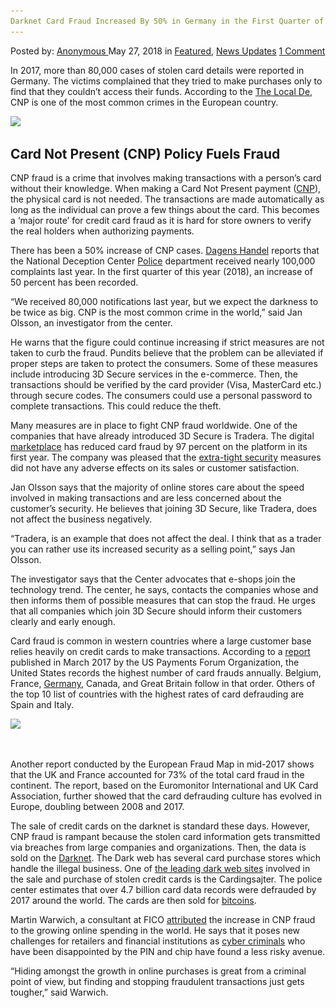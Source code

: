 ```yaml
---
Darknet Card Fraud Increased By 50% in Germany in the First Quarter of 2018
---
```

<article class="post-listing post-25829 post type-post status-publish format-standard has-post-thumbnail hentry 
 tag-5927 tag-1447 tag-card tag-darknet tag-fraud tag-germany tag-increased tag-quarter">
<div class="post-inner">
<span>Posted by: <a href="https://www.deepdotweb.com/author/anony/" title="">Anonymous </a></span>
<span>May 27, 2018</span>
<span>in <a href="https://www.deepdotweb.com/category/deepdot-news/" rel="category tag">Featured</a>, <a href="https://www.deepdotweb.com/category/news-updates/" rel="category tag">News Updates</a></span>
<span><a href="https://www.deepdotweb.com/2018/05/27/darknet-card-fraud-increased-by-50-in-germany-in-the-first-quarter-of-2018/#comments">1 Comment</a></span>


<p>In 2017, more than 80,000 cases of stolen card details were reported in Germany. The victims complained that they tried to make purchases only to find that they couldn’t access their funds. According to the <a href="https://www.thelocal.de/20180313/what-crimes-are-committed-in-germany-and-where-is-criminality-most-common">The Local De</a>, CNP is one of the most common crimes in the European country.</p>
<p><img class="wp-image-25835" src="/imgs/2018/05/word-image-54.jpeg" srcset="/imgs/2018/05/word-image-54.jpeg 700w, /imgs/2018/05/word-image-54-300x171.jpeg 300w" sizes="(max-width: 700px) 100vw, 700px" /></p>
<h2><a id="post-25829-_trokxppewpco"></a>Card Not Present (CNP) Policy Fuels Fraud</h2>
<p>CNP fraud is a crime that involves making transactions with a person’s card without their knowledge. When making a Card Not Present payment (<a href="https://en.wikipedia.org/wiki/Card_not_present_transaction">CNP</a>), the physical card is not needed. The transactions are made automatically as long as the individual can prove a few things about the card. This becomes a ‘major route’ for credit card fraud as it is hard for store owners to verify the real holders when authorizing payments.</p>
<p>There has been a 50% increase of CNP cases. <a href="https://www.dagenshandel.se/article/view/602105/kortbedragerierna_okar_lavinartat">Dagens Handel</a> reports that the National Deception Center <a href="https://www.deepdotweb.com/tag/police/">Police</a> department received nearly 100,000 complaints last year. In the first quarter of this year (2018), an increase of 50 percent has been recorded.</p>
<p>“We received 80,000 notifications last year, but we expect the darkness to be twice as big. CNP is the most common crime in the world,” said Jan Olsson, an investigator from the center.</p>
<p>He warns that the figure could continue increasing if strict measures are not taken to curb the fraud. Pundits believe that the problem can be alleviated if proper steps are taken to protect the consumers. Some of these measures include introducing 3D Secure services in the e-commerce. Then, the transactions should be verified by the card provider (Visa, MasterCard etc.) through secure codes. The consumers could use a personal password to complete transactions. This could reduce the theft.</p>
<p>Many measures are in place to fight CNP fraud worldwide. One of the companies that have already introduced 3D Secure is Tradera. The digital <a href="https://www.deepdotweb.com/tag/market/">marketplace</a> has reduced card fraud by 97 percent on the platform in its first year. The company was pleased that the <a href="https://www.deepdotweb.com/security-tutorials/">extra-tight security</a> measures did not have any adverse effects on its sales or customer satisfaction.</p>
<p>Jan Olsson says that the majority of online stores care about the speed involved in making transactions and are less concerned about the customer’s security. He believes that joining 3D Secure, like Tradera, does not affect the business negatively.</p>
<p>“Tradera, is an example that does not affect the deal. I think that as a trader you can rather use its increased security as a selling point,&#8221; says Jan Olsson.</p>
<p>The investigator says that the Center advocates that e-shops join the technology trend. The center, he says, contacts the companies whose and then informs them of possible measures that can stop the fraud. He urges that all companies which join 3D Secure should inform their customers clearly and early enough.</p>
<p>Card fraud is common in western countries where a large customer base relies heavily on credit cards to make transactions. According to a <a href="https://www.uspaymentsforum.org/wp-content/uploads/2017/03/CNP-Fraud-Around-the-World-WP-FINAL-Mar-2017.pdf">report</a> published in March 2017 by the US Payments Forum Organization, the United States records the highest number of card frauds annually. Belgium, France, <a href="https://www.deepdotweb.com/tag/german/">Germany</a>, Canada, and Great Britain follow in that order. Others of the top 10 list of countries with the highest rates of card defrauding are Spain and Italy.</p>
<p><img class="wp-image-25836" src="/imgs/2018/05/word-image-10.png" srcset="/imgs/2018/05/word-image-10.png 640w, /imgs/2018/05/word-image-10-300x168.png 300w" sizes="(max-width: 640px) 100vw, 640px" /></p>
<p>&nbsp;</p>
<p>Another report conducted by the European Fraud Map in mid-2017 shows that the UK and France accounted for 73% of the total card fraud in the continent. The report, based on the Euromonitor International and UK Card Association, further showed that the card defrauding culture has evolved in Europe, doubling between 2008 and 2017.</p>
<p>The sale of credit cards on the darknet is standard these days. However, CNP fraud is rampant because the stolen card information gets transmitted via breaches from large companies and organizations. Then, the data is sold on the <a href="https://www.deepdotweb.com/tag/darknet/">Darknet</a>. The Dark web has several card purchase stores which handle the illegal business. One of <a href="https://www.deepdotweb.com/2013/10/28/updated-llist-of-hidden-marketplaces-tor-i2p/">the leading dark web sites</a> involved in the sale and purchase of stolen credit cards is the Cardingsajter. The police center estimates that over 4.7 billion card data records were defrauded by 2017 around the world. The cards are then sold for <a href="https://www.deepdotweb.com/tag/bitcoin/">bitcoins</a>.</p>
<p>Martin Warwich, a consultant at FICO <a href="https://ecommercenews.eu/uk-france-account-73-european-card-fraud/">attributed</a> the increase in CNP fraud to the growing online spending in the world. He says that it poses new challenges for retailers and financial institutions as <a href="https://www.deepdotweb.com/tag/cyber/">cyber criminals</a> who have been disappointed by the PIN and chip have found a less risky avenue.</p>
<p>“Hiding amongst the growth in online purchases is great from a criminal point of view, but finding and stopping fraudulent transactions just gets tougher,” said Warwich.</p>
</div>
<span style="display:none"><a href="https://www.deepdotweb.com/tag/2018/" rel="tag">2018</a> <a href="https://www.deepdotweb.com/tag/50/" rel="tag">50</a> <a href="https://www.deepdotweb.com/tag/card/" rel="tag">card</a> <a href="https://www.deepdotweb.com/tag/darknet/" rel="tag">darknet</a> <a href="https://www.deepdotweb.com/tag/fraud/" rel="tag">fraud</a> <a href="https://www.deepdotweb.com/tag/germany/" rel="tag">germany</a> <a href="https://www.deepdotweb.com/tag/increased/" rel="tag">increased</a> <a href="https://www.deepdotweb.com/tag/quarter/" rel="tag">quarter</a></span> <span style="display:none" class="updated">2018-05-27<a href="https://www.deepdotweb.com/author/anony/" title="Posts by Anonymous" rel="author">Anonymous</a></strong></div>
</div>
</article>

